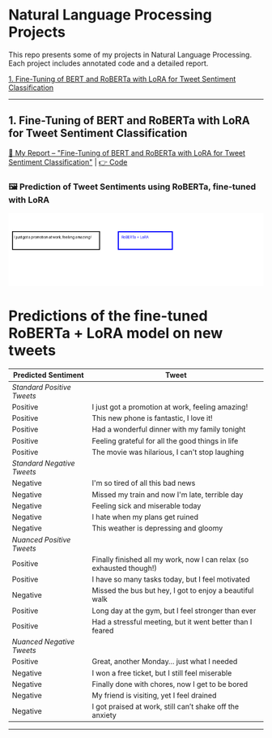 # Natural Language Processing Projects

This repo presents some of my projects in Natural Language Processing. Each project includes annotated code and a detailed report.

[1. Fine-Tuning of BERT and RoBERTa with LoRA for Tweet Sentiment Classification](#1-fine-tuning-of-bert-and-roberta-with-lora-for-tweet-sentiment-classification)  


----------

## 1. Fine-Tuning of BERT and RoBERTa with LoRA for Tweet Sentiment Classification 
[📝 My Report – "Fine-Tuning of BERT and RoBERTa with LoRA for Tweet Sentiment Classification"](https://github.com/selim-ba/nlp/blob/main/nlp_bert_roberta_lora_tweet_sentiment.pdf) | [👉 Code]()

### 🖼️ Prediction of Tweet Sentiments using RoBERTa, fine-tuned with LoRA
![Prediction Tweet Pipeline](https://github.com/selim-ba/nlp/blob/main/nlp_1_tweets_pipeline.gif)

# Predictions of the fine-tuned RoBERTa + LoRA model on new tweets

| Predicted Sentiment | Tweet |
|--------------------|-------|
| *Standard Positive Tweets* | |
| Positive | I just got a promotion at work, feeling amazing! |
| Positive | This new phone is fantastic, I love it! |
| Positive | Had a wonderful dinner with my family tonight |
| Positive | Feeling grateful for all the good things in life |
| Positive | The movie was hilarious, I can't stop laughing |
| *Standard Negative Tweets* | |
| Negative | I'm so tired of all this bad news |
| Negative | Missed my train and now I'm late, terrible day |
| Negative | Feeling sick and miserable today |
| Negative | I hate when my plans get ruined |
| Negative | This weather is depressing and gloomy |
| *Nuanced Positive Tweets* | |
| Positive | Finally finished all my work, now I can relax (so exhausted though!) |
| Positive | I have so many tasks today, but I feel motivated |
| Negative | Missed the bus but hey, I got to enjoy a beautiful walk |
| Positive | Long day at the gym, but I feel stronger than ever |
| Positive | Had a stressful meeting, but it went better than I feared |
| *Nuanced Negative Tweets* | |
| Positive | Great, another Monday… just what I needed |
| Negative | I won a free ticket, but I still feel miserable |
| Negative | Finally done with chores, now I get to be bored |
| Negative | My friend is visiting, yet I feel drained |
| Negative | I got praised at work, still can’t shake off the anxiety |



----------


